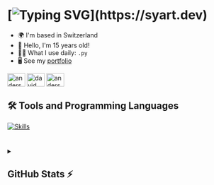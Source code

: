 
# [![Typing SVG](https://readme-typing-svg.herokuapp.com?font=Fira+Code&weight=600&size=30&pause=1000&color=F7F7F7&random=false&width=435&lines=+Hello👋;I+am+Syart!)](https://syart.dev)



* 🌍  I'm based in Switzerland
* 👦  Hello, I'm 15 years old!
* 👨‍💻  What I use daily: ```.py```
* 🖥️  See my [portfolio]()
<p align="left">
<a href="https://github.com/syartzahiri" target="blank"><img align="center" src="https://skillicons.dev/icons?i=github" alt="anderson_mend53" height="30" width="40" /></a>
<a href="https://www.linkedin.com/in/syart/" target="blank"><img align="center" src="https://skillicons.dev/icons?i=linkedin" alt="david mendoza ramos" height="30" width="40" /></a>
<a href="https://instagram.com/syart.zh" target="blank"><img align="center" src="https://skillicons.dev/icons?i=instagram" alt="anderson_mend53" height="30" width="40" /></a>
</p>


<h2>🛠️ Tools and Programming Languages</h2>
<a href="">
    <img src="https://skillicons.dev/icons?i=windows,python,js,html,css,nodejs,vscode,pycharm,github,git,discord" alt="Skills">
</a>

#

<details>
  <summary><h2>GitHub Stats ⚡</h2></summary>
  
  ![GitHub stats](https://github-readme-stats.vercel.app/api?username=syartzahiri&theme=blueberry&count_private=false&hide_border=true&line_height=20)
  ![Top Languages](https://github-readme-stats.vercel.app/api/top-langs/?username=syartzahiri&layout=compact&theme=blueberry&count_private=false&hide_border=true)
  
</details>
